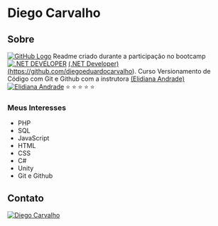 # Diego Carvalho

## Sobre
[![GitHub Logo](https://image.flaticon.com/icons/png/512/25/25231.png)](https://github.com/seu_usuario)
Readme criado durante a participação no bootcamp [![.NET DEVELOPER](https://hermes.dio.me/tracks/1fd7a7da-ba42-417c-a4de-2f0c2f0622b6.png)](https://web.dio.me/track/d9ba9d50-dbba-4ae0-8bc5-b653d67799c6) <a href="https://github.com/elidianaandrade">(.NET Developer)(https://github.com/diegoeduardocarvalho). 
Curso Versionamento de Código com Git e Github com a instrutora <a href="https://github.com/elidianaandrade">(Elidiana Andrade) 
[![Elidiana Andrade](https://pngimg.com/uploads/github/github_PNG28.png)](https://github.com/elidianaandrade) :star: :star: :star: :star: :star:

### Meus Interesses

- PHP
- SQL
- JavaScript
- HTML
- CSS
- C#
- Unity
- Git e Github

## Contato

[![Diego Carvalho](https://pngimg.com/uploads/github/github_PNG28.png)](https://github.com/diegoeduardocarvalho)
